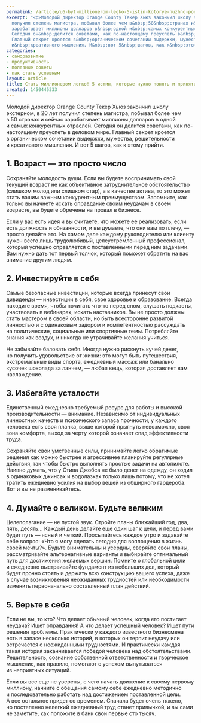 ```yaml
---
permalink: /article/u6-byt-millionerom-legko-5-istin-kotorye-nuzhno-ponyat-i-prinyat
excerpt: "<p>Молодой директор Orange County Текер Хьюз закончил школу экстерном, в&nbsp;20&nbsp;лет
  получил степень магистра, побывал более чем в&nbsp;50&nbsp;странах и&nbsp;сейчас
  зарабатывает миллионы долларов в&nbsp;одной и&nbsp;самых конкурентных отраслей.
  Сегодня он&nbsp;делится советами, как по-настоящему преуспеть в&nbsp;деловом мире.
  Главный секрет кроется в&nbsp;органическом сочетании выдержки, мужества, решительности
  и&nbsp;креативного мышления. И&nbsp;вот 5&nbsp;шагов, как к&nbsp;этому прийти.</p>"
categories:
- саморазвитие
- продуктивность
- полезные советы
- как стать успешным
layout: article
title: Стать миллионером легко! 5 истин, которые нужно понять и принять
created: 1450445333
---
```

<p>Молодой директор Orange County Текер Хьюз закончил школу экстерном, в&nbsp;20&nbsp;лет получил степень магистра, побывал более чем в&nbsp;50&nbsp;странах и&nbsp;сейчас зарабатывает миллионы долларов в&nbsp;одной и&nbsp;самых конкурентных отраслей. Сегодня он&nbsp;делится советами, как по-настоящему преуспеть в&nbsp;деловом мире. Главный секрет кроется в&nbsp;органическом сочетании выдержки, мужества, решительности и&nbsp;креативного мышления. И&nbsp;вот 5&nbsp;шагов, как к&nbsp;этому прийти.</p>
<h2>1. Возраст&nbsp;— это просто число</h2>
<p>Сохраняйте молодость души. Если вы&nbsp;будете воспринимать свой текущий возраст не&nbsp;как объективное затруднительное обстоятельство (слишком молод или слишком стар), а&nbsp;в&nbsp;качестве актива, то&nbsp;это может стать вашим важным конкурентным преимуществом. Запомните, как только вы&nbsp;начнете искать оправдание своим неудачам в&nbsp;своем возрасте, вы&nbsp;будете обречены на&nbsp;провал в&nbsp;бизнесе. </p>
<p>Если у&nbsp;вас есть идея и&nbsp;вы&nbsp;считаете, что можете ее&nbsp;реализовать, если есть должность и&nbsp;обязанности, и&nbsp;вы&nbsp;думаете, что они вам по&nbsp;плечу,&nbsp;— просто делайте это. На&nbsp;самом деле каждому руководителю или клиенту нужен всего лишь трудолюбивый, целеустремленный профессионал, который успешно справляется с&nbsp;поставленными перед ним задачами. Вам нужно дать тот первый толчок, который поможет обратить на&nbsp;вас внимание другим людям.</p>
<h2>2. Инвестируйте в&nbsp;себя</h2>
<p>Самые безопасные инвестиции, которые всегда принесут свои дивиденды&nbsp;— инвестиции в&nbsp;себя, свое здоровье и&nbsp;образование. Всегда находите время, чтобы почитать что-то перед сном, слушать подкасты, участвовать в&nbsp;вебинарах, искать наставников. Вы&nbsp;не&nbsp;просто должны стать мастером в&nbsp;своей области, но&nbsp;быть всесторонне развитой личностью и&nbsp;с&nbsp;одинаковым задором и&nbsp;компетентностью рассуждать на&nbsp;политические, социальные или спортивные темы. Потребляйте знания как воздух, и&nbsp;никогда не&nbsp;утрачивайте желания учиться. </p>
<p>Не&nbsp;забывайте баловать себя. Иногда нужно рискнуть кучей денег, но&nbsp;получить удовольствие от&nbsp;жизни: это могут быть путешествия, экстремальные виды спорта, ежедневный массаж или банально кусочек шоколада за&nbsp;ланчем,&nbsp;— любая вещь, которая доставляет вам наслаждение. </p>
<h2>3. Избегайте усталости</h2>
<p>Единственный ежедневно требуемый ресурс для работы и&nbsp;высокой производительности&nbsp;— внимание. Независимо от&nbsp;индивидуальных личностных качеств и&nbsp;психического запаса прочности, у&nbsp;каждого человека есть своя планка, выше которой прыгнуть невозможно, своя зона комфорта, выход за&nbsp;черту которой означает спад эффективности труда. </p>
<p>Сохраняйте свои умственные силы, принимайте легко обратимые решения как можно быстрее и&nbsp;агрессивнее планируйте регулярные действия, так чтобы быстро выполнять простые задачи на&nbsp;автопилоте. Наивно думать, что у&nbsp;Стива Джобса не&nbsp;было денег на&nbsp;одежду, он&nbsp;ходил в&nbsp;одинаковых джинсах и&nbsp;водолазках только лишь потому, что не&nbsp;хотел тратить ежедневно усилия на&nbsp;выбор вещей из&nbsp;обширного гардероба. Вот и&nbsp;вы&nbsp;не&nbsp;разменивайтесь.</p>
<h2>4. Думайте о&nbsp;великом. Будьте великим</h2>
<p>Целеполагание&nbsp;— не&nbsp;пустой звук. Стройте планы ближайший год, два, пять, десять... Каждый день делайте еще один шаг к&nbsp;цели, и&nbsp;перед вами будет путь&nbsp;— ясный и&nbsp;четкий. Просыпайтесь каждое утро и&nbsp;задавайте себе вопрос: «Что я&nbsp;могу сделать сегодня для воплощения в&nbsp;жизнь своей мечты?». Будьте внимательны и&nbsp;усердны, сверяйте свои планы, рассматривайте альтернативные варианты и&nbsp;выбирайте оптимальный путь для достижения желаемых вершин. Помните о&nbsp;глобальной цели и&nbsp;ежедневно выстраивайте фундамент из&nbsp;небольших дел, который будет прочно стоять и&nbsp;держать всю конструкцию вашего успеха, даже в&nbsp;случае возникновения неожиданных трудностей или необходимости изменить первоначально составленный план действий. </p>
<h2>5. Верьте в&nbsp;себя</h2>
<p>Если не&nbsp;вы, то&nbsp;кто? Что делает обычный человек, когда его постигает неудача? Ищет оправдания! А&nbsp;что делает успешный человек? Ищет пути решения проблемы. Практически у&nbsp;каждого известного бизнесмена есть в&nbsp;запасе несколько историй, в&nbsp;которых он&nbsp;терпит неудачу или встречается с&nbsp;неожиданными трудностями. И&nbsp;практически каждая такая история заканчивается победой человека над обстоятельствами. Решительность, сознание собственной ответственности и&nbsp;творческое мышление, как правило, помогают с&nbsp;успехом выпутываться из&nbsp;неприятных ситуаций. </p>
<p>Если вы&nbsp;все еще не&nbsp;уверены, с&nbsp;чего начать движение к&nbsp;своему первому миллиону, начните с&nbsp;обещания самому себе ежедневно методично и&nbsp;последовательно работать над достижением поставленной цели. А&nbsp;все остальное придет со&nbsp;временем. Сначала будет очень тяжело, но&nbsp;постепенно нелегкий ежедневный труд станет привычкой, и&nbsp;вы&nbsp;сами не&nbsp;заметите, как положите в&nbsp;банк свои первые сто тысяч.</p>
